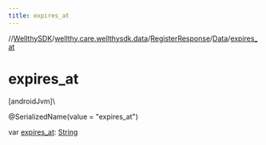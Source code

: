 ```yaml
---
title: expires_at
---
```

//[WellthySDK](../../../../index.html)/[wellthy.care.wellthysdk.data](../../index.html)/[RegisterResponse](../index.html)/[Data](index.html)/[expires_at](expires_at.html)



# expires_at



[androidJvm]\




@SerializedName(value = "expires_at")



var [expires_at](expires_at.html): [String](https://kotlinlang.org/api/latest/jvm/stdlib/kotlin/-string/index.html)




